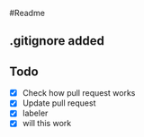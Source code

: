 #Readme
## .gitignore added
## Todo
 - [x] Check how pull request works
 - [x] Update pull request
 - [x] labeler
 - [x] will this work